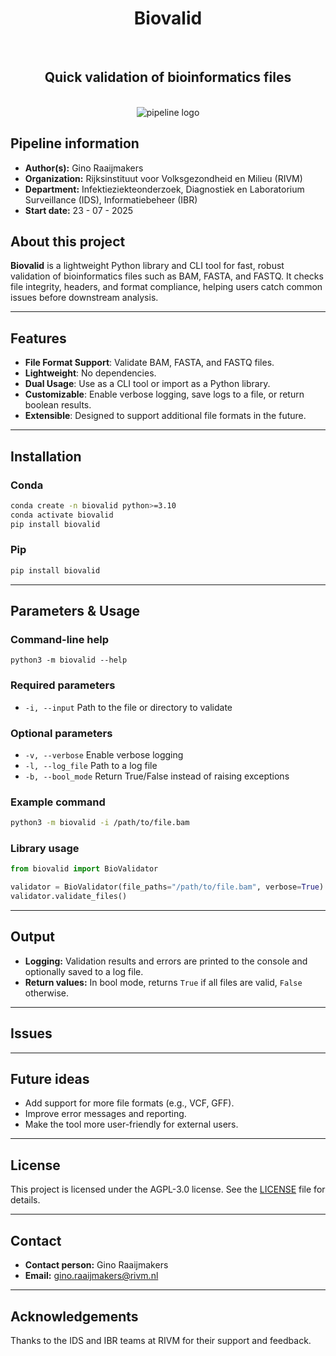 <div align="center">
    <h1>Biovalid</h1>
    <br />
    <h2>Quick validation of bioinformatics files</h2>
    <br />
    <img src="https://via.placeholder.com/150" alt="pipeline logo">
</div>

## Pipeline information
* **Author(s):**            Gino Raaijmakers
* **Organization:**         Rijksinstituut voor Volksgezondheid en Milieu (RIVM)
* **Department:**           Infektieziekteonderzoek, Diagnostiek en Laboratorium Surveillance (IDS), Informatiebeheer (IBR)
* **Start date:**           23 - 07 - 2025

## About this project
**Biovalid** is a lightweight Python library and CLI tool for fast, robust validation of bioinformatics files such as BAM, FASTA, and FASTQ. It checks file integrity, headers, and format compliance, helping users catch common issues before downstream analysis.


---

## Features

- **File Format Support**: Validate BAM, FASTA, and FASTQ files.
- **Lightweight**: No dependencies.
- **Dual Usage**: Use as a CLI tool or import as a Python library.
- **Customizable**: Enable verbose logging, save logs to a file, or return boolean results.
- **Extensible**: Designed to support additional file formats in the future.


---

## Installation

### Conda
```bash
conda create -n biovalid python>=3.10
conda activate biovalid
pip install biovalid
```
### Pip
```bash
pip install biovalid
```

---

## Parameters & Usage

### Command-line help
```
python3 -m biovalid --help
```

### Required parameters
* `-i, --input` Path to the file or directory to validate

### Optional parameters
* `-v, --verbose` Enable verbose logging
* `-l, --log_file` Path to a log file
* `-b, --bool_mode` Return True/False instead of raising exceptions

### Example command
```bash
python3 -m biovalid -i /path/to/file.bam
```

### Library usage
```python
from biovalid import BioValidator

validator = BioValidator(file_paths="/path/to/file.bam", verbose=True)
validator.validate_files()
```
---

## Output
* **Logging:** Validation results and errors are printed to the console and optionally saved to a log file.
* **Return values:** In bool mode, returns `True` if all files are valid, `False` otherwise.
---

## Issues
---

## Future ideas
* Add support for more file formats (e.g., VCF, GFF).
* Improve error messages and reporting.
* Make the tool more user-friendly for external users.

---

## License
This project is licensed under the AGPL-3.0 license. See the [LICENSE](LICENSE) file for details.

---

## Contact
* **Contact person:** Gino Raaijmakers
* **Email:** gino.raaijmakers@rivm.nl

---

## Acknowledgements
Thanks to the IDS and IBR teams at RIVM for their support and feedback.